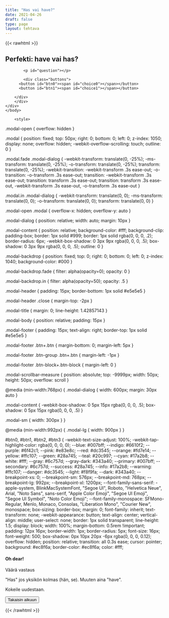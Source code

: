 ```yaml
---
title: "Has vai have?"
date: 2021-04-26
draft: false
type: page
layout: tehtava
---
```


<!-- raw html -->
{{< rawhtml >}}

<body>
<div class="grid">
<div id="quiz">
    <h2>
    Perfekti: have vai has?
    </h2> 
 
            <p id="question"></p>
 
            <div class="buttons">
          <button id="btn0"><span id="choice0"></span></button> 
          <button id="btn1"><span id="choice1"></span></button>
        
        </div>
        </div>
	</div>
	</body>
	
        <style>
	
.modal-open {
  overflow: hidden
}

.modal {
  position: fixed;
  top: 50px;
  right: 0;
  bottom: 0;
  left: 0;
  z-index: 1050;
  display: none;
  overflow: hidden;
  -webkit-overflow-scrolling: touch;
  outline: 0
}

.modal.fade .modal-dialog {
  -webkit-transform: translate(0, -25%);
  -ms-transform: translate(0, -25%);
  -o-transform: translate(0, -25%);
  transform: translate(0, -25%);
  -webkit-transition: -webkit-transform .3s ease-out;
  -o-transition: -o-transform .3s ease-out;
  transition: -webkit-transform .3s ease-out;
  transition: transform .3s ease-out;
  transition: transform .3s ease-out, -webkit-transform .3s ease-out, -o-transform .3s ease-out
}

.modal.in .modal-dialog {
  -webkit-transform: translate(0, 0);
  -ms-transform: translate(0, 0);
  -o-transform: translate(0, 0);
  transform: translate(0, 0)
}

.modal-open .modal {
  overflow-x: hidden;
  overflow-y: auto
}

.modal-dialog {
  position: relative;
  width: auto;
  margin: 10px
}

.modal-content {
  position: relative;
  background-color: #fff;
  background-clip: padding-box;
  border: 1px solid #999;
  border: 1px solid rgba(0, 0, 0, .2);
  border-radius: 6px;
  -webkit-box-shadow: 0 3px 9px rgba(0, 0, 0, .5);
  box-shadow: 0 3px 9px rgba(0, 0, 0, .5);
  outline: 0
}

.modal-backdrop {
  position: fixed;
  top: 0;
  right: 0;
  bottom: 0;
  left: 0;
  z-index: 1040;
  background-color: #000
}

.modal-backdrop.fade {
  filter: alpha(opacity=0);
  opacity: 0
}

.modal-backdrop.in {
  filter: alpha(opacity=50);
  opacity: .5
}

.modal-header {
  padding: 15px;
  border-bottom: 1px solid #e5e5e5
}

.modal-header .close {
  margin-top: -2px
}

.modal-title {
  margin: 0;
  line-height: 1.42857143
}

.modal-body {
  position: relative;
  padding: 15px
}

.modal-footer {
  padding: 15px;
  text-align: right;
  border-top: 1px solid #e5e5e5
}

.modal-footer .btn+.btn {
  margin-bottom: 0;
  margin-left: 5px
}

.modal-footer .btn-group .btn+.btn {
  margin-left: -1px
}

.modal-footer .btn-block+.btn-block {
  margin-left: 0
}

.modal-scrollbar-measure {
  position: absolute;
  top: -9999px;
  width: 50px;
  height: 50px;
  overflow: scroll
}

@media (min-width:768px) {
  .modal-dialog {
    width: 600px;
    margin: 30px auto
  }

  .modal-content {
    -webkit-box-shadow: 0 5px 15px rgba(0, 0, 0, .5);
    box-shadow: 0 5px 15px rgba(0, 0, 0, .5)
  }

  .modal-sm {
    width: 300px
  }
}

@media (min-width:992px) {
  .modal-lg {
    width: 900px
  }
}

	
#btn0, #btn1, #btn2, #btn3 {
     -webkit-text-size-adjust: 100%;
    -webkit-tap-highlight-color: rgba(0, 0, 0, 0);
    --blue: #007bff;
    --indigo: #6610f2;
    --purple: #6f42c1;
    --pink: #e83e8c;
    --red: #dc3545;
    --orange: #fd7e14;
    --yellow: #ffc107;
    --green: #28a745;
    --teal: #20c997;
    --cyan: #17a2b8;
    --white: #fff;
    --gray: #6c757d;
    --gray-dark: #343a40;
    --primary: #007bff;
    --secondary: #6c757d;
    --success: #28a745;
    --info: #17a2b8;
    --warning: #ffc107;
    --danger: #dc3545;
    --light: #f8f9fa;
    --dark: #343a40;
    --breakpoint-xs: 0;
    --breakpoint-sm: 576px;
    --breakpoint-md: 768px;
    --breakpoint-lg: 992px;
    --breakpoint-xl: 1200px;
    --font-family-sans-serif: -apple-system, BlinkMacSystemFont, "Segoe UI", Roboto, "Helvetica Neue", Arial, "Noto Sans", sans-serif, "Apple Color Emoji", "Segoe UI Emoji", "Segoe UI Symbol", "Noto Color Emoji";
    --font-family-monospace: SFMono-Regular, Menlo, Monaco, Consolas, "Liberation Mono", "Courier New", monospace;
    box-sizing: border-box;
    margin: 0;
    font-family: inherit;
    text-transform: none;
    -webkit-appearance: button;
    text-align: center;
    vertical-align: middle;
    user-select: none;
    border: 1px solid transparent;
    line-height: 1.5;
    display: block;
    width: 100%;
    margin-bottom: 0.5rem !important;
    padding: 12px 16px;
    border-width: 1px;
    border-radius: 5px;
    font-size: 16px;
    font-weight: 500;
    box-shadow: 0px 10px 20px -6px rgba(0, 0, 0, 0.12);
    overflow: hidden;
    position: relative;
    transition: all 0.3s ease;
    cursor: pointer;
    background: #ec8f6a;
    border-color: #ec8f6a;
    color: #fff;
</style>

<div class="modal fade" id="modal" role="dialog">
  <div class="modal-dialog">
    <div class="modal-content">
      <div class="modal-header">
        <h4 class="modal-title">Oh dear!</h4>
      </div>
      <div class="modal-body">
        <p>Väärä vastaus</p>
        <p>"Has" jos yksikön kolmas (hän, se). Muuten aina "have".</p>
        <p>
      Kokeile uudestaan.
        </p>
      </div>
      <div class="modal-footer">
        <button id="resetbutton2" class="reset" value="reset">Takaisin alkuun</button>
      </div>
    </div>
  </div>
</div>

<script>
  
function Quiz(questions) {
  this.score = 0;
  this.questions = questions;
  this.questionIndex = 0;
}

Quiz.prototype.getQuestionIndex = function() {
  return this.questions[this.questionIndex];
}

Quiz.prototype.guess = function(answer) {
  if (this.getQuestionIndex().isCorrectAnswer(answer)) {
    this.score++;
  } else {
    $("#modal").modal("show")
	modal.classList.add("showModal");

  }

  this.questionIndex++;
}

Quiz.prototype.isEnded = function() {
  return this.questionIndex === this.questions.length;
}

function startOver() {
  location.reload(true);
}

function Question(text, choices, answer) {
  this.text = text;
  this.choices = choices;
  this.answer = answer;
}

Question.prototype.isCorrectAnswer = function(choice) {
  return this.answer === choice;
}

function populate() {
  if (quiz.isEnded()) {
    showScores();
  } else {
    // show question
    var element = document.getElementById("question");
    element.innerHTML = quiz.getQuestionIndex().text;

    // show options
    var choices = quiz.getQuestionIndex().choices;
    for (var i = 0; i < choices.length; i++) {
      var element = document.getElementById("choice" + i);
      element.innerHTML = choices[i];
      guess("btn" + i, choices[i]);
    }

    showProgress();
  }
}

function guess(id, guess) {
  var button = document.getElementById(id);
  button.onclick = function() {
    quiz.guess(guess);
    populate();
  }
}

function showProgress() {
  var currentQuestionNumber = quiz.questionIndex + 1;
  var element = document.getElementById("progress");
  element.innerHTML = "Question " + currentQuestionNumber + " of " + quiz.questions.length;
}

function showScores() {
  var gameOverHTML = "<h1>Aivan mahtavaa!!</h1>";
  gameOverHTML += "<h2 id='score'> Sait kaikki " + quiz.score + " kohtaa oikein! </h2>"
  var element = document.getElementById("quiz");
  element.innerHTML = gameOverHTML;
}

// kysymykset tähän
var questions = [
  new Question("I _____ eaten pizza today.", ["have", "has", ], "have"),
  new Question("Paul _____ written a book.", ["have", "has"], "has"),
  new Question("I _____ enjoyed my time in America", ["have", "has"], "have"),
  new Question("Jake _____ promised to sell me his car", ["have", "has"], "has"),
  new Question("It _____ rained today.", ["haven't", "hasn't"], "hasn't"),
  new Question("William _____ seen his dog today.", ["haven't", "hasn't"], "hasn't"),
  new Question("_____ you seen his dog?", ["have", "has"], "have"),
  new Question("Do you think the dog _____ run away?", ["have", "has"], "has"),
  new Question("It ______ probably just gone for a walk.", ["have", "has"], "has"),
  new Question("We ______ been looking for it for hours.", ["have", "has"], "have"),
	new Question("My parents _____ been very worried about him.", ["have", "has"], "have"),
  new Question("They _____ even called the police about it.", ["have", "has"], "have"),
  new Question("_____ you checked the garage?", ["have", "has"], "have"),
  new Question("I _____ found the dog. It was in the garage.", ["have", "has"], "have"),
  new Question("_____ you ever swum in the ocean?", ["have", "has"], "have"),
  new Question("Michelle _____ swum in the ocean quite a few times.", ["have", "has"], "has"),
	new Question("She _____ swum in the Arctic Ocean though.", ["haven't", "hasn't"], "hasn't"),
	new Question("Well I _____ swum there either.", ["haven't", "hasn't"], "haven't"),
	new Question("I _____ chosen to skip school today", ["have", "has"], "have"),
	new Question("_____ you already passed the English test?", ["have", "has"], "have"),
	new Question("I _____ failed it three times already.", ["have", "has"], "have"),
	new Question("Billy ____ passed it either.", ["haven't", "hasn't"], "hasn't"),
	new Question("John and Michael ____ even failed the 7th grade because of the test.", ["have", "has"], "have"),
	new Question("_____ you done your homework?", ["haven't", "hasn't"], "haven't"),
	new Question("I _____ done my homework every day.", ["have", "has"], "have"),
	new Question("The teacher _____ also given me extra lessons after school.", ["have", "has"], "has"),
	new Question("Joonas _____ been very good at teaching.", ["have", "has"], "has"),
	new Question("I _____ learned more than I ever have.", ["have", "has"], "have"),
	new Question("He _____ created this exercise so I can pass the test.", ["have", "has"], "has"),
	new Question("_____ you already learned when to use 'have' and 'has?'", ["have", "has"], "have"),
	new Question("Yes I _____. This is question #31 after all.", ["have", "has"], "have"),
	new Question("Milloin tulee 'has'?", ["yksikön kolmas", "joku muu"], "yksikön kolmas"),
        
  
];

$('.reset').click(startOver);

$(document).ready(function() {
  $("#modal").modal({
    show: false,
    backdrop: 'static'
  });
});

// create quiz
var quiz = new Quiz(questions);

// display quiz
populate();

</script>

{{< /rawhtml >}}


